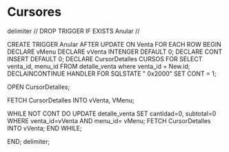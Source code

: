 # Cursores

delimiter //
DROP TRIGGER IF EXISTS Anular //

CREATE TRIGGER Anular
AFTER UPDATE ON Venta
FOR EACH ROW
BEGIN
DECLARE vMenu
DECLARE vVenta INTENGER DEFAULT 0;
DECLARE CONT INSERT DEFAULT 0;
DECLARE CursorDetalles CURSOS FOR SELECT venta_id, menu_id FROM detalle_venta where venta_id = New.id;
DECLAINCONTINUE HANDLER FOR SQLSTATE " 0x2000" SET CONT = 1;

OPEN CursorDetalles;

FETCH CursorDetalles INTO vVenta, VMenu; 

WHILE NOT CONT DO
	UPDATE detalle_venta SET cantidad=0, subtotal=0 WHERE venta_id=vVenta AND menu_id= vMenu;
	FETCH CursorDetalles INTO vVenta; 
END WHILE;

END;
delimiter;